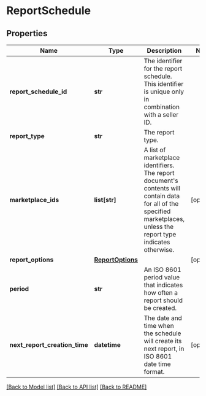 # ReportSchedule

## Properties
Name | Type | Description | Notes
------------ | ------------- | ------------- | -------------
**report_schedule_id** | **str** | The identifier for the report schedule. This identifier is unique only in combination with a seller ID. | 
**report_type** | **str** | The report type. | 
**marketplace_ids** | **list[str]** | A list of marketplace identifiers. The report document&#x27;s contents will contain data for all of the specified marketplaces, unless the report type indicates otherwise. | [optional] 
**report_options** | [**ReportOptions**](ReportOptions.md) |  | [optional] 
**period** | **str** | An ISO 8601 period value that indicates how often a report should be created. | 
**next_report_creation_time** | **datetime** | The date and time when the schedule will create its next report, in ISO 8601 date time format. | [optional] 

[[Back to Model list]](../README.md#documentation-for-models) [[Back to API list]](../README.md#documentation-for-api-endpoints) [[Back to README]](../README.md)

